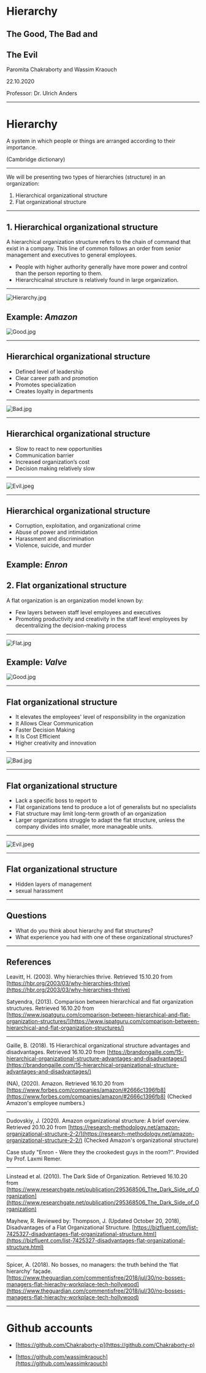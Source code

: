 # Hierarchy
## The Good, The Bad and
## The Evil
Paromita Chakraborty and Wassim Kraouch

22.10.2020

Professor: Dr. Ulrich Anders

---

# Hierarchy

A system in which people or things are arranged according to their importance.

(Cambridge dictionary)

---

We will be presenting two types of hierarchies (structure) in an organization:
1. Hierarchical organizational structure
1. Flat organizational structure 

---

## 1. Hierarchical organizational structure

A hierarchical organization structure refers to the chain of command that exist in a company. This line of common follows an order from senior management and executives to general employees.
* People with higher authority generally have more power and control than the person reporting to them.
* Hierarchicalnal structure is relatively found in large organization.

---

![Hierarchy.jpg](Hierarchy.jpg)

Example: **_Amazon_**
---

![Good.jpg](Good.jpg)

---

## Hierarchical organizational structure

* Defined level of leadership 
* Clear career path and promotion
* Promotes specialization
* Creates loyalty in departments

---

![Bad.jpg](Bad.jpg)

---

## Hierarchical organizational structure


* Slow to react to new opportunities
* Communication barrier
* Increased organization’s cost
* Decision making relatively slow

---

![Evil.jpeg](Evil.jpeg)

---

## Hierarchical organizational structure

* Corruption, exploitation, and organizational crime
* Abuse of power and intimidation
* Harassment and discrimination  
* Violence, suicide, and murder 

Example: **_Enron_**
---

## 2. Flat organizational structure

A flat organization is an organization model known by:

* Few layers between staff level employees and executives
* Promoting productivity and creativity in the staff level employees by decentralizing the decision-making process

---

![Flat.jpg](Flat.jpg)

Example: **_Valve_**
---

![Good.jpg](Good.jpg)

---

## Flat organizational structure

* It elevates the employees' level of responsibility in the organization
* It Allows Clear Communication
* Faster Decision Making
* It Is Cost Efficient
* Higher creativity and innovation

---

![Bad.jpg](Bad.jpg)

---

## Flat organizational structure

* Lack a specific boss to report to
* Flat organizations tend to produce a lot of generalists but no specialists
* Flat structure may limit long-term growth of an organization
* Larger organizations struggle to adapt the flat structure, unless the company divides into smaller, more manageable units.

---

![Evil.jpeg](Evil.jpeg)

---

## Flat organizational structure

* Hidden layers of management
* sexual harassment

---

## Questions

* What do you think about hierarchy and flat structures? 
* What experience you had with one of these organizational structures?

---
## References

Leavitt, H. (2003). Why hierarchies thrive. Retrieved 15.10.20 from [https://hbr.org/2003/03/why-hierarchies-thrive](https://hbr.org/2003/03/why-hierarchies-thrive)

Satyendra, (2013). Comparison between hierarchical and flat organization structures. Retrieved 16.10.20 from [https://www.ispatguru.com/comparison-between-hierarchical-and-flat-organization-structures/](https://www.ispatguru.com/comparison-between-hierarchical-and-flat-organization-structures/)

---

Gaille, B. (2018). 15 Hierarchical organizational structure advantages and disadvantages. Retrieved 16.10.20 from [https://brandongaille.com/15-hierarchical-organizational-structure-advantages-and-disadvantages/](https://brandongaille.com/15-hierarchical-organizational-structure-advantages-and-disadvantages/)

(NA), (2020). Amazon. Retrieved 16.10.20 from [https://www.forbes.com/companies/amazon/#2666c1396fb8](https://www.forbes.com/companies/amazon/#2666c1396fb8) (Checked Amazon's employee numbers.)

---

Dudovskiy, J. (2020). Amazon organizational structure: A brief overview. Retrieved 20.10.20 from [https://research-methodology.net/amazon-organizational-structure-2-2/](https://research-methodology.net/amazon-organizational-structure-2-2/) (Checked Amazon's organizational structure)

Case study "Enron - Were they the crookedest guys in the room?". Provided by Prof. Laxmi Remer.

---

Linstead et al. (2010). The Dark Side of Organization. Retrieved 16.10.20 from 
[https://www.researchgate.net/publication/295368506_The_Dark_Side_of_Organization](https://www.researchgate.net/publication/295368506_The_Dark_Side_of_Organization)

Mayhew, R. Reviewed by: Thompson, J. (Updated October 20, 2018), Disadvantages of a Flat Organizational Structure.
[https://bizfluent.com/list-7425327-disadvantages-flat-organizational-structure.html](https://bizfluent.com/list-7425327-disadvantages-flat-organizational-structure.html)

---

Spicer, A. (2018). No bosses, no managers: the truth behind the ‘flat hierarchy’ façade.
[https://www.theguardian.com/commentisfree/2018/jul/30/no-bosses-managers-flat-hierachy-workplace-tech-hollywood](https://www.theguardian.com/commentisfree/2018/jul/30/no-bosses-managers-flat-hierachy-workplace-tech-hollywood)

---

# Github accounts

* [https://github.com/Chakraborty-p](https://github.com/Chakraborty-p)

* [https://github.com/wassimkraouch](https://github.com/wassimkraouch)

